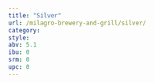 ```yaml
---
title: "Silver"
url: /milagro-brewery-and-grill/silver/
category: 
style: 
abv: 5.1
ibu: 0
srm: 0
upc: 0
---
```


